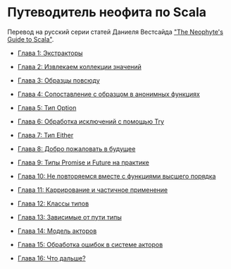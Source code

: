 Путеводитель неофита по Scala
===========================================

Перевод на русский серии статей Даниеля Вестсайда 
["The Neophyte's Guide to Scala"](http://danielwestheide.com/scala/neophytes.html).

* [Глава 1: Экстракторы](https://github.com/anton-k/ru-neophyte-guide-to-scala/blob/master/src/p01-extractors.md)

* [Глава 2: Извлекаем коллекции значений](https://github.com/anton-k/ru-neophyte-guide-to-scala/blob/master/src/p02-seq-extractors.md)

* [Глава 3: Образцы повсюду](https://github.com/anton-k/ru-neophyte-guide-to-scala/blob/master/src/p03-patterns-everywhere.md)

* [Глава 4: Сопоставление с образцом в анонимных функциях](https://github.com/anton-k/ru-neophyte-guide-to-scala/blob/master/src/p04-patterns-for-anonymous-func.md)

* [Глава 5: Тип Option](https://github.com/anton-k/ru-neophyte-guide-to-scala/blob/master/src/p05-option.md)

* [Глава 6: Обработка исключений с помощью Try](https://github.com/anton-k/ru-neophyte-guide-to-scala/blob/master/src/p06-error-handling.md)

* [Глава 7: Тип Either](https://github.com/anton-k/ru-neophyte-guide-to-scala/blob/master/src/p07-either.md)

* [Глава 8: Добро пожаловать в будущее](https://github.com/anton-k/ru-neophyte-guide-to-scala/blob/master/src/p08-future.md)

* [Глава 9: Типы Promise и Future на практике](https://github.com/anton-k/ru-neophyte-guide-to-scala/blob/master/src/p09-promises-and-futures.md)

* [Глава 10: Не повторяемся вместе с функциями высшего порядка](https://github.com/anton-k/ru-neophyte-guide-to-scala/blob/master/src/p10-hof.md)

* [Глава 11: Каррирование и частичное применение](https://github.com/anton-k/ru-neophyte-guide-to-scala/blob/master/src/p11-currying.md)

* [Глава 12: Классы типов](https://github.com/anton-k/ru-neophyte-guide-to-scala/blob/master/src/p12-type-classes.md)

* [Глава 13: Зависимые от пути типы](https://github.com/anton-k/ru-neophyte-guide-to-scala/blob/master/src/p13-path-dep-types.md)

* [Глава 14: Модель акторов](https://github.com/anton-k/ru-neophyte-guide-to-scala/blob/master/src/p14-actors.md)

* [Глава 15: Обработка ошибок в системе акторов](https://github.com/anton-k/ru-neophyte-guide-to-scala/blob/master/src/p15-actors-failure.md)

* [Глава 16: Что дальше?](https://github.com/anton-k/ru-neophyte-guide-to-scala/blob/master/src/p16-fin.md)
